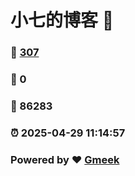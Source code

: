# 小七的博客 :link:  
### :page_facing_up: [307](/tag.html) 
### :speech_balloon: 0 
### :hibiscus: 86283 
### :alarm_clock: 2025-04-29 11:14:57 
### Powered by :heart: [Gmeek](https://github.com/Meekdai/Gmeek)
